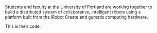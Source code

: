 Students and faculty at the University of Portland are working together to build a distributed system of collaborative, intelligent robots using a platform built from the iRobot Create and gumstix computing hardware.

This is their code.